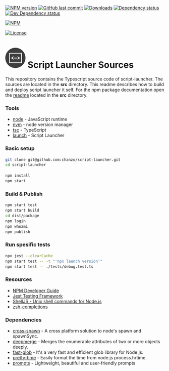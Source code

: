 [![NPM version][npm-image]][npm-url]
[![GitHub last commit][github-last-commit]](#)
[![Downloads][downloads-image]][npm-url]
[![Dependency status][david-dm-image]][david-dm-url]
[![Dev Dependency status][david-dm-dev-image]][david-dm-dev-url]

[![NPM](https://nodei.co/npm/script-launcher.png?compact=false)](https://www.npmjs.com/package/script-launcher)

[![License][license-image]](/LICENSE)

[npm-url]: https://npmjs.org/package/script-launcher
[npm-image]: https://img.shields.io/npm/v/script-launcher.svg
[downloads-image]: https://img.shields.io/npm/dm/script-launcher.svg
[github-last-commit]: https://img.shields.io/github/last-commit/chanzo/script-launcher.svg?maxAge=2400
[david-dm-url]: https://david-dm.org/chanzo/script-launcher
[david-dm-image]: https://img.shields.io/david/chanzo/script-launcher.svg
[david-dm-dev-url]: https://david-dm.org/chanzo/script-launcher?type=dev
[david-dm-dev-image]: https://img.shields.io/david/dev/chanzo/script-launcher.svg
[license-image]: https://img.shields.io/npm/l/script-launcher.svg

# ![Logo](docs/readme-logo.png) Script Launcher Sources

This repository contains the Typescript source code of script-launcher. The sources are located in the **src** directory.
This readme describes how to build and deploy script launcher it self. For the npm package documentation open
the [readme](src/README.md) located in the **src** directory.

### Tools

- [node](https://nodejs.org/en/) - JavaScript runtime
- [nvm](https://github.com/creationix/nvm) - node version manager
- [tsc](https://www.typescriptlang.org/) - TypeScript
- [launch](https://www.npmjs.com/package/script-launcher) - Script Launcher

### Basic setup

```bash
git clone git@github.com:chanzo/script-launcher.git
cd script-launcher

npm install
npm start
```

### Build & Publish

```bash
npm start test
npm start build
cd dist/package
npm login
npm whoami
npm publish
```

### Run spesific tests

```bash
npx jest --clearCache
npm start test -- -t "'npx launch version'"
npm start test -- ./tests/debug.test.ts
```

### Resources

- [NPM Developer Guide](https://docs.npmjs.com/misc/developers#before-publishing-make-sure-your-package-installs-and-works)
- [Jest Testing Framework](https://jestjs.io/)
- [ShellJS - Unix shell commands for Node.js](https://www.npmjs.com/package/shelljs)
- [zsh-completions](https://github.com/zsh-users/zsh-completions/blob/master/zsh-completions-howto.org)

### Dependencies

- [cross-spawn](https://www.npmjs.com/package/cross-spawn) - A cross platform solution to node's spawn and spawnSync.
- [deepmerge](https://www.npmjs.com/package/deepmerge) - Merges the enumerable attributes of two or more objects deeply.
- [fast-glob](https://www.npmjs.com/package/fast-glob) - It's a very fast and efficient glob library for Node.js.
- [pretty-time](https://www.npmjs.com/package/pretty-time) - Easily format the time from node.js process.hrtime.
- [prompts](https://www.npmjs.com/package/prompts) - Lightweight, beautiful and user-friendly prompts
